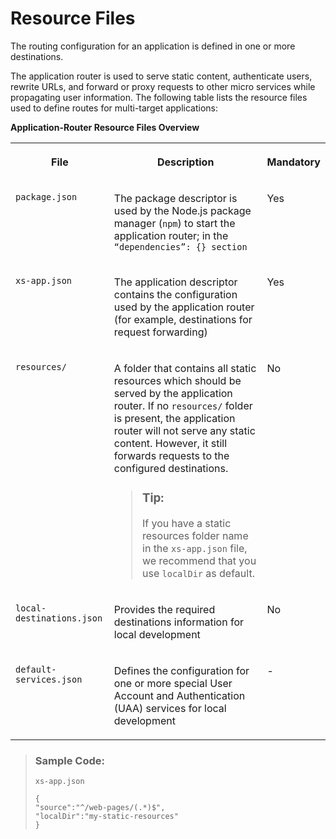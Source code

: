 <!-- loioe179c0c5d6214d05b2cab3a70286d752 -->

# Resource Files

The routing configuration for an application is defined in one or more destinations.



The application router is used to serve static content, authenticate users, rewrite URLs, and forward or proxy requests to other micro services while propagating user information. The following table lists the resource files used to define routes for multi-target applications:

**Application-Router Resource Files Overview**


<table>
<tr>
<th valign="top">

File

</th>
<th valign="top">

Description

</th>
<th valign="top">

Mandatory

</th>
</tr>
<tr>
<td valign="top">

`package.json` 

</td>
<td valign="top">

The package descriptor is used by the Node.js package manager \(`npm`\) to start the application router; in the <code>“dependencies”: {} section</code> 

</td>
<td valign="top">

Yes

</td>
</tr>
<tr>
<td valign="top">

`xs-app.json` 

</td>
<td valign="top">

The application descriptor contains the configuration used by the application router \(for example, destinations for request forwarding\)

</td>
<td valign="top">

Yes

</td>
</tr>
<tr>
<td valign="top">

`resources/` 

</td>
<td valign="top">

A folder that contains all static resources which should be served by the application router. If no `resources/` folder is present, the application router will not serve any static content. However, it still forwards requests to the configured destinations.

> ### Tip:  
> If you have a static resources folder name in the `xs-app.json` file, we recommend that you use `localDir` as default.



</td>
<td valign="top">

No

</td>
</tr>
<tr>
<td valign="top">

`local-destinations.json` 

</td>
<td valign="top">

Provides the required destinations information for local development

</td>
<td valign="top">

No

</td>
</tr>
<tr>
<td valign="top">

`default-services.json` 

</td>
<td valign="top">

Defines the configuration for one or more special User Account and Authentication \(UAA\) services for local development

</td>
<td valign="top">

\-

</td>
</tr>
</table>

> ### Sample Code:  
> `xs-app.json`
> 
> ```
> {
> "source":"^/web-pages/(.*)$",
> "localDir":"my-static-resources"
> }
> ```

